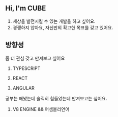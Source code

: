 ## Hi, I'm CUBE  


1. 세상을 발전시킬 수 있는 개발을 하고 싶어요.
2. 경쟁하지 않아요, 자신만의 확고한 목표를 갖고 있어요.



## 방향성
좀 더 관심 갖고 만져보고 싶어요 
1. TYPESCRIPT </p> 
2. REACT </p>  
3. ANGULAR </p> 
           
공부는 해봤는데 솔직히 힘들었는데 만져보고는 싶어요.
1. V8 ENGINE && 어셈블리언어
